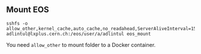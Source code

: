 ## Mount EOS

```
sshfs -o allow_other,kernel_cache,auto_cache,no_readahead,ServerAliveInterval=15,ServerAliveCountMax=2 adlintul@lxplus.cern.ch:/eos/user/a/adlintul eos_mount
```

You need `allow_other` to mount folder to a Docker container.